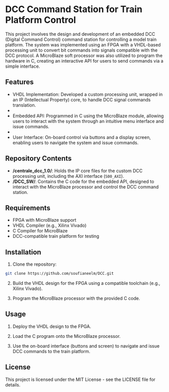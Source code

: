 # DCC Command Station for Train Platform Control

This project involves the design and development of an embedded DCC (Digital Command Control) command station for controlling a model train platform. The system was implemented using an FPGA with a VHDL-based processing unit to convert bit commands into signals compatible with the DCC protocol. A MicroBlaze soft processor was also utilized to program the hardware in C, creating an interactive API for users to send commands via a simple interface.


## Features

- VHDL Implementation: Developed a custom processing unit, wrapped in an IP (Intellectual Property) core, to handle DCC signal commands translation.
- 
- Embedded API: Programmed in C using the MicroBlaze module, allowing users to interact with the system through an intuitive menu interface and issue commands.
- 
- User Interface: On-board control via buttons and a display screen, enabling users to navigate the system and issue commands.


## Repository Contents

- **/centrale_dcc_1.0/**: Holds the IP core files for the custom DCC processing unit, including the AXI interface (`S00_AXI`).
- **/DCC_SW/**: Contains the C code for the embedded API, designed to interact with the MicroBlaze processor and control the DCC command station.



## Requirements

- FPGA with MicroBlaze support
- VHDL Compiler (e.g., Xilinx Vivado)
- C Compiler for MicroBlaze
- DCC-compatible train platform for testing


## Installation

1. Clone the repository:
   
```bash
git clone https://github.com/soufianeelm/DCC.git
```

2. Build the VHDL design for the FPGA using a compatible toolchain (e.g., Xilinx Vivado).
   
3. Program the MicroBlaze processor with the provided C code.


## Usage

1. Deploy the VHDL design to the FPGA.
   
2. Load the C program onto the MicroBlaze processor.
   
3. Use the on-board interface (buttons and screen) to navigate and issue DCC commands to the train platform.


## License

This project is licensed under the MIT License - see the LICENSE file for details.
